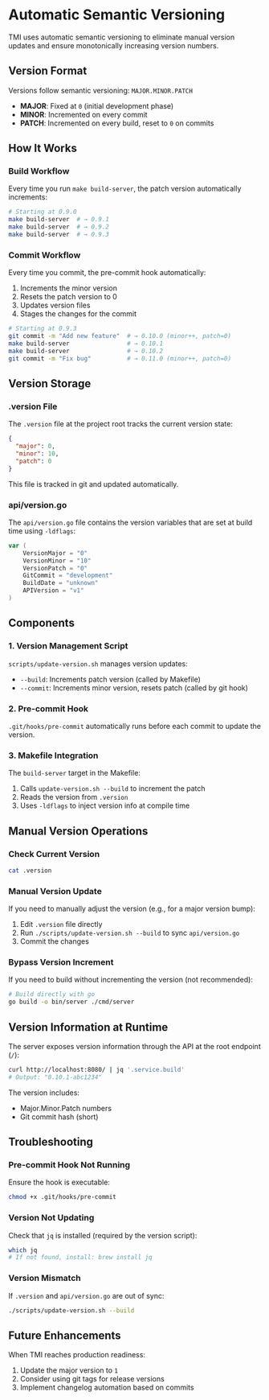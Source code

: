# Automatic Semantic Versioning

TMI uses automatic semantic versioning to eliminate manual version updates and ensure monotonically increasing version numbers.

## Version Format

Versions follow semantic versioning: `MAJOR.MINOR.PATCH`

- **MAJOR**: Fixed at `0` (initial development phase)
- **MINOR**: Incremented on every commit
- **PATCH**: Incremented on every build, reset to `0` on commits

## How It Works

### Build Workflow

Every time you run `make build-server`, the patch version automatically increments:

```bash
# Starting at 0.9.0
make build-server  # → 0.9.1
make build-server  # → 0.9.2
make build-server  # → 0.9.3
```

### Commit Workflow

Every time you commit, the pre-commit hook automatically:
1. Increments the minor version
2. Resets the patch version to 0
3. Updates version files
4. Stages the changes for the commit

```bash
# Starting at 0.9.3
git commit -m "Add new feature"  # → 0.10.0 (minor++, patch=0)
make build-server                # → 0.10.1
make build-server                # → 0.10.2
git commit -m "Fix bug"          # → 0.11.0 (minor++, patch=0)
```

## Version Storage

### .version File

The `.version` file at the project root tracks the current version state:

```json
{
  "major": 0,
  "minor": 10,
  "patch": 0
}
```

This file is tracked in git and updated automatically.

### api/version.go

The `api/version.go` file contains the version variables that are set at build time using `-ldflags`:

```go
var (
    VersionMajor = "0"
    VersionMinor = "10"
    VersionPatch = "0"
    GitCommit = "development"
    BuildDate = "unknown"
    APIVersion = "v1"
)
```

## Components

### 1. Version Management Script

`scripts/update-version.sh` manages version updates:

- `--build`: Increments patch version (called by Makefile)
- `--commit`: Increments minor version, resets patch (called by git hook)

### 2. Pre-commit Hook

`.git/hooks/pre-commit` automatically runs before each commit to update the version.

### 3. Makefile Integration

The `build-server` target in the Makefile:
1. Calls `update-version.sh --build` to increment the patch
2. Reads the version from `.version`
3. Uses `-ldflags` to inject version info at compile time

## Manual Version Operations

### Check Current Version

```bash
cat .version
```

### Manual Version Update

If you need to manually adjust the version (e.g., for a major version bump):

1. Edit `.version` file directly
2. Run `./scripts/update-version.sh --build` to sync `api/version.go`
3. Commit the changes

### Bypass Version Increment

If you need to build without incrementing the version (not recommended):

```bash
# Build directly with go
go build -o bin/server ./cmd/server
```

## Version Information at Runtime

The server exposes version information through the API at the root endpoint (`/`):

```bash
curl http://localhost:8080/ | jq '.service.build'
# Output: "0.10.1-abc1234"
```

The version includes:
- Major.Minor.Patch numbers
- Git commit hash (short)

## Troubleshooting

### Pre-commit Hook Not Running

Ensure the hook is executable:

```bash
chmod +x .git/hooks/pre-commit
```

### Version Not Updating

Check that `jq` is installed (required by the version script):

```bash
which jq
# If not found, install: brew install jq
```

### Version Mismatch

If `.version` and `api/version.go` are out of sync:

```bash
./scripts/update-version.sh --build
```

## Future Enhancements

When TMI reaches production readiness:

1. Update the major version to `1`
2. Consider using git tags for release versions
3. Implement changelog automation based on commits
